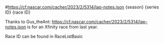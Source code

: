 #https://cf.nascar.com/cacher/2023/2/5314/lap-notes.json
{season} {series ID} {race ID}

Thanks to Gus_theAnt:
https://cf.nascar.com/cacher/2023/2/5314/lap-notes.json is for an Xfinity race from last year.


Race ID can be found in RaceListBasic
